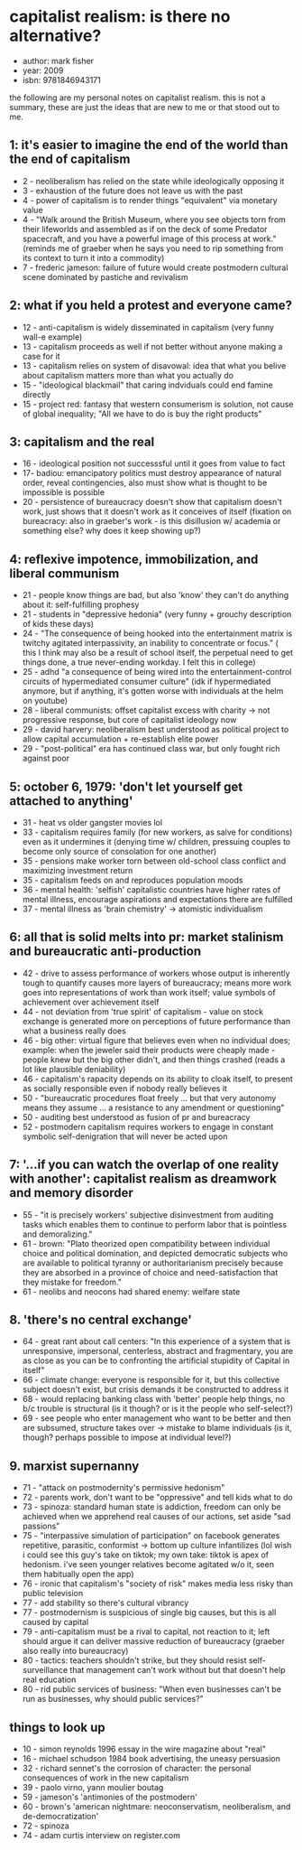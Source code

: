 # capitalist realism: is there no alternative?

- author: mark fisher
- year: 2009
- isbn: 9781846943171

the following are my personal notes on capitalist realism. this is not a
summary, these are just the ideas that are new to me or that stood out to me.

## 1: it's easier to imagine the end of the world than the end of capitalism
- 2 - neoliberalism has relied on the state while ideologically opposing it
- 3 - exhaustion of the future does not leave us with the past
- 4 - power of capitalism is to render things "equivalent" via monetary value
- 4 - "Walk around the British Museum, where you see objects torn from their
    lifeworlds and assembled as if on the deck of some Predator spacecraft, and
    you have a powerful image of this process at work." (reminds me of graeber
    when he says you need to rip something from its context to turn it into a
    commodity)
- 7 - frederic jameson: failure of future would create postmodern cultural scene
    dominated by pastiche and revivalism

## 2: what if you held a protest and everyone came?
- 12 - anti-capitalism is widely disseminated in capitalism (very funny wall-e
    example)
- 13 - capitalism proceeds as well if not better without anyone making a case
    for it
- 13 - capitalism relies on system of disavowal: idea that what you belive about
    capitalism matters more than what you actually do
- 15 - "ideological blackmail" that caring indviduals could end famine directly
- 15 - project red: fantasy that western consumerism is solution, not cause of
    global inequality; "All we have to do is buy the right products"

## 3: capitalism and the real
- 16 - ideological position not successsful until it goes from value to fact
- 17- badiou: emancipatory politics must destroy appearance of natural order,
    reveal contingencies, also must show what is thought to be impossible is
    possible
- 20 - persistence of bureaucracy doesn't show that capitalism doesn't work,
    just shows that it doesn't work as it conceives of itself (fixation on
    bureacracy: also in graeber's work - is this disillusion w/ academia or
    something else? why does it keep showing up?)

## 4: reflexive impotence, immobilization, and liberal communism
- 21 - people know things are bad, but also 'know' they can't do anything about
    it: self-fulfilling prophesy
- 21 - students in "depressive hedonia" (very funny + grouchy description of
    kids these days)
- 24 - "The consequence of being hooked into the entertainment matrix is
    twitchy agitated interpassivity, an inability to concentrate or focus." (
    this I think may also be a result of school itself, the perpetual need to
    get things done, a true never-ending workday. I felt this in college)
- 25 - adhd "a consequence of being wired into the entertainment-control
    circuits of hypermediated consumer culture" (idk if hypermediated anymore,
    but if anything, it's gotten worse with individuals at the helm on youtube)
- 28 - liberal communists: offset capitalist excess with charity -> not
    progressive response, but core of capitalist ideology now
- 29 - david harvery: neoliberalism best understood as political project to
    allow capital accumulation + re-establish elite power
- 29 - "post-political" era has continued class war, but only fought rich
    against poor

## 5: october 6, 1979: 'don't let yourself get attached to anything'
- 31 - heat vs older gangster movies lol
- 33 - capitalism requires family (for new workers, as salve for conditions)
    even as it undermines it (denying time w/ children, pressuing couples to
    become only source of consolation for one another)
- 35 - pensions make worker torn between old-school class conflict and
    maximizing investment return
- 35 - capitalism feeds on and reproduces population moods
- 36 - mental health: 'selfish' capitalistic countries have higher rates of
    mental illness, encourage aspirations and expectations there are fulfilled
- 37 - mental illness as 'brain chemistry' -> atomistic individualism

## 6: all that is solid melts into pr: market stalinism and bureaucratic anti-production
- 42 - drive to assess performance of workers whose output is inherently tough
    to quantify causes more layers of bureaucracy; means more work goes into
    representations of work than work itself; value symbols of achievement over
    achievement itself
- 44 - not deviation from 'true spirit' of capitalism - value on stock
    exchange is generated more on perceptions of future performance than what a
    business really does
- 46 - big other: virtual figure that believes even when no individual does;
    example: when the jeweler said their products were cheaply made - people
    knew but the big other didn't, and then things crashed (reads a lot like
    plausible deniability)
- 46 - capitalism's rapacity depends on its ability to cloak itself, to present
    as socially responsible even if nobody really believes it
- 50 - "bureaucratic procedures float freely ... but that very autonomy means
    they assume ... a resistance to any amendment or questioning"
- 50 - auditing best understood as fusion of pr and bureacracy
- 52 - postmodern capitalism requires workers to engage in constant symbolic
    self-denigration that will never be acted upon

## 7: '...if you can watch the overlap of one reality with another': capitalist realism as dreamwork and memory disorder
- 55 - "it is precisely workers' subjective disinvestment from auditing tasks
    which enables them to continue to perform labor that is pointless and
    demoralizing."
- 61 - brown: "Plato theorized open compatibility between individual choice and
    political domination, and depicted democratic subjects who are available to
    political tyranny or authoritarianism precisely because they are absorbed in
    a province of choice and need-satisfaction that they mistake for freedom."
- 61 - neolibs and neocons had shared enemy: welfare state

## 8. 'there's no central exchange'
- 64 - great rant about call centers: "In this experience of a system that is
    unresponsive, impersonal, centerless, abstract and fragmentary, you are as
    close as you can be to confronting the artificial stupidity of Capital in
    itself"
- 66 - climate change: everyone is responsible for it, but this collective
    subject doesn't exist, but crisis demands it be constructed to address it
- 68 - would replacing banking class with 'better' people help things, no b/c
    trouble is structural (is it though? or is it the people who self-select?)
- 69 - see people who enter management who want to be better and then are
    subsumed, structure takes over -> mistake to blame individuals (is it,
    though? perhaps possible to impose at individual level?)

## 9. marxist supernanny
- 71 - "attack on postmodernity's permissive hedonism"
- 72 - parents work, don't want to be "oppressive" and tell kids what to do
- 73 - spinoza: standard human state is addiction, freedom can only be achieved
    when we apprehend real causes of our actions, set aside "sad passions"
- 75 - "interpassive simulation of participation" on facebook generates
    repetitive, parasitic, conformist -> bottom up culture infantilizes (lol
    wish i could see this guy's take on tiktok; my own take: tiktok is apex of
    hedonism. i've seen younger relatives become agitated w/o it, seen them
    habitually open the app)
- 76 - ironic that capitalism's "society of risk" makes media less risky than
    public television
- 77 - add stability so there's cultural vibrancy
- 77 - postmodernism is suspicious of single big causes, but this is all caused
    by capital
- 79 - anti-capitalism must be a rival to capital, not reaction to it; left
    should argue it can deliver massive reduction of bureaucracy (graeber also
    really into bureaucracy)
- 80 - tactics: teachers shouldn't strike, but they should resist self-
    surveillance that management can't work without but that doesn't help real
    education
- 80 - rid public services of business: "When even businesses can't be run as
    businesses, why should public services?"

## things to look up
- 10 - simon reynolds 1996 essay in the wire magazine about "real"
- 16 - michael schudson 1984 book advertising, the uneasy persuasion
- 32 - richard sennet's the corrosion of character: the personal consequences of
    work in the new capitalism
- 39 - paolo virno, yann moulier boutag
- 59 - jameson's 'antimonies of the postmodern'
- 60 - brown's 'american nightmare: neoconservatism, neoliberalism, and
    de-democratization'
- 72 - spinoza 
- 74 - adam curtis interview on register.com
